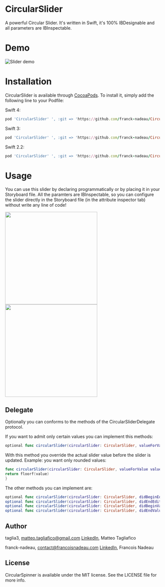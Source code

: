 # CircularSlider
A powerful Circular Slider. It's written in Swift, it's 100% IBDesignable and all parameters are IBInspectable.

# Demo

![Slider demo](https://raw.githubusercontent.com/taglia3/CircularSlider/master/Gif/demo.gif)

# Installation

CircularSlider is available through [CocoaPods](http://cocoapods.org). To install
it, simply add the following line to your Podfile:

Swift 4:

```ruby
pod 'CircularSlider' ', :git => 'https://github.com/franck-nadeau/CircularSlider'
```


Swift 3:

```ruby
pod 'CircularSlider' ', :git => 'https://github.com/franck-nadeau/CircularSlider', '~> 1.1.2'
```

Swift 2.2:

```ruby
pod 'CircularSlider' ', :git => 'https://github.com/franck-nadeau/CircularSlider', '~> 0.2'
```

# Usage
You can use this slider by declaring programmatically or by placing it in your Storyboard file.
All the paramters are IBInspectable, so you can configure the slider directly in the Storyboard file (in the attribute inspector tab) without write any line of code!

<img src="https://raw.githubusercontent.com/taglia3/CircularSlider/master/Images/storyboardRender.png" width="300">
<img src="https://raw.githubusercontent.com/taglia3/CircularSlider/master/Images/attributeInspector.png" width="300">


## Delegate
Optionally you can conforms to the methods of the CircularSliderDelegate protocol.

If you want to admit only certain values you can implement this methods:
```swift
optional func circularSlider(circularSlider: CircularSlider, valueForValue value: Float) -> Float
```
With this method you override the actual slider value before the slider is updated.
Example: you want only rounded values:

```swift
func circularSlider(circularSlider: CircularSlider, valueForValue value: Float) -> Float {
return floorf(value)
}
```

The other methods you can implement are:

```swift
optional func circularSlider(circularSlider: CircularSlider, didBeginEditing textfield: UITextField)
optional func circularSlider(circularSlider: CircularSlider, didEndEditing textfield: UITextField)
optional func circularSlider(circularSlider: CircularSlider, didBeginValueChange value: Float)
optional func circularSlider(circularSlider: CircularSlider, didEndValueChange value: Float)
```


## Author

taglia3, matteo.tagliafico@gmail.com
[LinkedIn](https://www.linkedin.com/in/matteo-tagliafico-ba6985a3), Matteo Tagliafico

franck-nadeau, contact@francoisnadeau.com
[LinkedIn](https://www.linkedin.com/in/francois-nadeau-8435981/), Francois Nadeau


## License

CircularSpinner is available under the MIT license. See the LICENSE file for more info.
